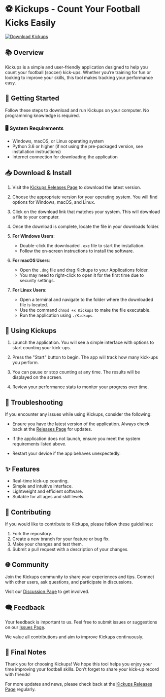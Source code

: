 # ⚽ Kickups - Count Your Football Kicks Easily

[![Download Kickups](https://img.shields.io/badge/Download-Kickups-brightgreen)](https://github.com/champhamuzi/Kickups/releases)

## 📚 Overview

Kickups is a simple and user-friendly application designed to help you count your football (soccer) kick-ups. Whether you’re training for fun or looking to improve your skills, this tool makes tracking your performance easy.

## 🚀 Getting Started

Follow these steps to download and run Kickups on your computer. No programming knowledge is required.

### 🖥️ System Requirements

- Windows, macOS, or Linux operating system
- Python 3.6 or higher (if not using the pre-packaged version, see installation instructions)
- Internet connection for downloading the application

## 📥 Download & Install

1. Visit the [Kickups Releases Page](https://github.com/champhamuzi/Kickups/releases) to download the latest version.

2. Choose the appropriate version for your operating system. You will find options for Windows, macOS, and Linux.

3. Click on the download link that matches your system. This will download a file to your computer.

4. Once the download is complete, locate the file in your downloads folder.

5. **For Windows Users**:
   - Double-click the downloaded `.exe` file to start the installation.
   - Follow the on-screen instructions to install the software.

6. **For macOS Users**:
   - Open the `.dmg` file and drag Kickups to your Applications folder.
   - You may need to right-click to open it for the first time due to security settings.

7. **For Linux Users**:
   - Open a terminal and navigate to the folder where the downloaded file is located.
   - Use the command `chmod +x Kickups` to make the file executable.
   - Run the application using `./Kickups`.

## 🎉 Using Kickups

1. Launch the application. You will see a simple interface with options to start counting your kick-ups.

2. Press the "Start" button to begin. The app will track how many kick-ups you perform.

3. You can pause or stop counting at any time. The results will be displayed on the screen.

4. Review your performance stats to monitor your progress over time.

## 🔧 Troubleshooting

If you encounter any issues while using Kickups, consider the following:

- Ensure you have the latest version of the application. Always check back at the [Releases Page](https://github.com/champhamuzi/Kickups/releases) for updates.

- If the application does not launch, ensure you meet the system requirements listed above.

- Restart your device if the app behaves unexpectedly.

## ✨ Features

- Real-time kick-up counting.
- Simple and intuitive interface.
- Lightweight and efficient software.
- Suitable for all ages and skill levels.

## 🤝 Contributing

If you would like to contribute to Kickups, please follow these guidelines:

1. Fork the repository.
2. Create a new branch for your feature or bug fix.
3. Make your changes and test them.
4. Submit a pull request with a description of your changes.

## 🌐 Community

Join the Kickups community to share your experiences and tips. Connect with other users, ask questions, and participate in discussions.

Visit our [Discussion Page](https://github.com/champhamuzi/Kickups/discussions) to get involved.

## 🗨️ Feedback

Your feedback is important to us. Feel free to submit issues or suggestions on our [Issues Page](https://github.com/champhamuzi/Kickups/issues). 

We value all contributions and aim to improve Kickups continuously.

## 🏁 Final Notes

Thank you for choosing Kickups! We hope this tool helps you enjoy your time improving your football skills. Don’t forget to share your kick-up record with friends! 

For more updates and news, please check back at the [Kickups Releases Page](https://github.com/champhamuzi/Kickups/releases) regularly.